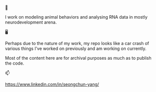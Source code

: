 💼 

I work on modeling animal behaviors and analysing RNA data in mostly neurodevelopment arena. 

🖥 

Perhaps due to the nature of my work, my repo looks like a car crash of various things I've worked on previously and am working on currently.

Most of the content here are for archival purposes as much as to publish the code.

📫

https://www.linkedin.com/in/seongchun-yang/

<!---
SeongchunYang/SeongchunYang is a ✨ special ✨ repository because its `README.md` (this file) appears on your GitHub profile.
You can click the Preview link to take a look at your changes.
--->
